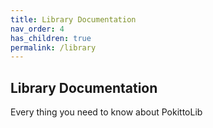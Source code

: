```yaml
---
title: Library Documentation
nav_order: 4
has_children: true
permalink: /library
---
```


## Library Documentation

Every thing you need to know about PokittoLib
